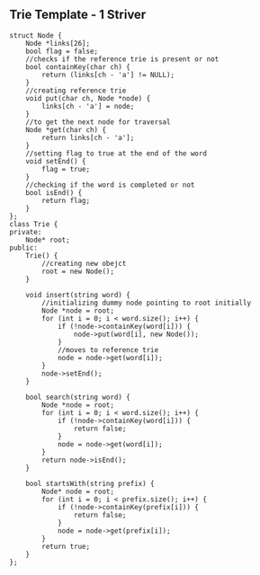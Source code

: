 ## Trie Template - 1 Striver

    struct Node {
        Node *links[26];
        bool flag = false;
        //checks if the reference trie is present or not
        bool containKey(char ch) {
            return (links[ch - 'a'] != NULL);
        }
        //creating reference trie
        void put(char ch, Node *node) {
            links[ch - 'a'] = node;
        }
        //to get the next node for traversal
        Node *get(char ch) {
            return links[ch - 'a'];
        }
        //setting flag to true at the end of the word
        void setEnd() {
            flag = true;
        }
        //checking if the word is completed or not
        bool isEnd() {
            return flag;
        }
    };
    class Trie {
    private:
        Node* root;
    public:
        Trie() {
            //creating new obejct
            root = new Node();
        }
    
        void insert(string word) {
            //initializing dummy node pointing to root initially
            Node *node = root;
            for (int i = 0; i < word.size(); i++) {
                if (!node->containKey(word[i])) {
                    node->put(word[i], new Node());
                }
                //moves to reference trie
                node = node->get(word[i]);
            }
            node->setEnd();
        }
    
        bool search(string word) {
            Node *node = root;
            for (int i = 0; i < word.size(); i++) {
                if (!node->containKey(word[i])) {
                    return false;
                }
                node = node->get(word[i]);
            }
            return node->isEnd();
        }
    
        bool startsWith(string prefix) {
            Node* node = root;
            for (int i = 0; i < prefix.size(); i++) {
                if (!node->containKey(prefix[i])) {
                    return false;
                }
                node = node->get(prefix[i]);
            }
            return true;
        }
    };
